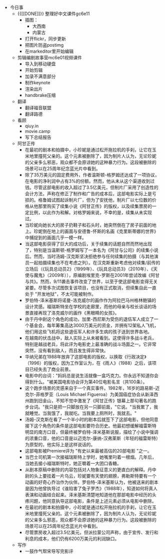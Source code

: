 - 今日事
    - {{[[DONE]]}} 整理好中文课件gc6e11 
        - 插图：
            - 大西南
            - 内蒙古
        - 打开flickr，同步更新
        - 把图片防盗postimg
        - 在markeditor里开始编辑
    - 剪辑编剧故事营mc6e01视频课件
        - 导入到移动硬盘
        - 开始剪辑
        - 加录不满意部分
        - 制作keynote
        - 渲染出片
        - handbrake压缩
    - 翻译
        - 翻译福音联盟
        - 翻译路德
    - 看顾
        - qiuy.in
        - movie.camp
        - 写下总结报告
    - 阿甘正传
        - 在最初的剧本和拍摄中，小珍妮是通过松开拖拉机的手刹，让它在玉米地里撞死父亲的。这个元素被删除了，因为制片人认为，无论珍妮的父亲多么邪恶，观众都不会原谅她的这种暴力行为。这段被删除的场景可以在25周年纪念蓝光片中看到。
        - 除了35万美元的固定费用外，作者温斯顿-格罗姆还达成了一项协议，在电影的净利润中占有3%的份额。然而，他从未从这个渠道收到过钱。尽管这部电影的收入超过了3.5亿美元，但制片厂采用了创造性的会计方法，声称在修正了制作和广告的成本后，这部电影实际上是亏损的。格鲁姆试图起诉制片厂，但为了安抚他，制片厂以七位数的价格从他那里购买了续集小说《阿甘正传》的版权，以及续集票房的一定比例，以此作为和解。对格罗姆来说，不幸的是，续集从未实现过。
        - 当珍妮向她长大的房子扔鞋子和石头时，她突然倒在了房子前面的地上。珍妮倒在地上的画面与安德鲁-怀斯的名画《克里斯蒂娜的世界》中捕捉到的画面几乎一模一样。
        - 当这部电影获得了巨大的成功后，关于续集的话题自然而然地出现了，特别是当温斯顿-格罗姆写了一本名为《阿甘与公司》的续集小说后。然而，当时汤姆-汉克斯坚决拒绝参与任何续集的拍摄（与其他演员一起拍摄续集也不在考虑之列）。在汉克斯重新考虑他对续集/前传的立场后（《玩具总动员2》（1999年）、《玩具总动员3》（2010年）、《天使与魔鬼》（2009年）），原编剧埃里克-罗斯在2001年尝试改编《阿甘与共》。然而，9/11袭击事件改变了世界，以至于使这部电影变得无关紧要。尽管多次试图恢复该项目，也没有正式取消，但续集自此一直处于 "开发地狱"，不太可能被制作。
        - 罗伯特-泽米基斯将诺曼-洛克威尔的画作作为阿拉巴马州格林鲍镇的设计灵感。福瑞斯特坐在学校的走廊里，而他的母亲与校长谈话的场景直接再现了洛克威尔的画作《黑眼睛的女孩》。
        - 由于丹中尉这个角色的成功，加里-西尼斯为受伤的退伍军人成立了一个基金会，每年筹集高达3000万美元的资金，并拥有12架私人飞机，他们用这些飞机将这些退伍军人和许多生病的孩子送到世界各地。
        - 在越南的伏击战中，敌人实际上从未被看到。这使得许多战斗老兵，特别是越战老兵，将此评为电影史上最准确的战斗场面之一。它非常突然，没有看到敌人，而且发生得非常快。
        - 华纳兄弟在1988年放弃了这部电影的版权，以换取《行政决定》（1996）的版权，因为工作室认为，在《雨人》（1988）之后，该项目已经失去了商业前景。
        - 电影中的台词："妈妈总是说生活就像一盒巧克力。你永远不知道你会得到什么。"被美国电影协会评为第40位电影名言（共100条）。
        - 这个跑步场景的灵感来自于一个真实事件。1982年，16岁的路易斯-迈克尔-菲格罗亚（Louis Michael Figueroa）为美国癌症协会从新泽西州跑到旧金山，不知不觉中激发了《阿甘正传》银幕上那句著名的跑步台词。"我只是把一只脚放在另一只脚前面，"它说。"当我累了，我就睡觉。当我饿了，我就吃。当我要上厕所时，我就去。"
        - 汤姆-汉克斯在看了一个半小时的剧本后就签下了这部电影，但他同意接下这个角色的条件是这部电影要符合历史。他最初想缓解福雷斯特明显的南方口音，但最终被罗伯特-泽米基斯说服，描绘了小说中强调的浓重口音，他的口音是以迈克尔-康纳-汉弗莱斯（年轻的福雷斯特）为原型的，他实际上是这样说话的。
        - 这部电影被Premiere评为 "有史以来最被高估的20部电影 "之一。
        - 当巴士司机第一次接福瑞斯特上学时，她嘴里叼着一根烟。几年后，当她去接小福瑞斯特时，她正嚼着一大团口香糖。
        - 从剧本原稿中删除的内容包括对人物象征意义的更直白的解释。丹中尉的头上要挂着一片乌云，珍妮要有天使的翅膀，弗勒斯特要有一个动画的好奇心乔治作为伙伴。罗伯特-泽米基斯认为，他被送来的剧本是因为他曾执导过《谁陷害了兔子罗杰》（1988年），知道如何将真人表演和动画结合起来。泽米基斯清楚地知道他在那部电影中经历的头疼问题，他同意执导这部电影，条件是上述元素必须从电影中删除。
        - 在最初的剧本和拍摄中，小珍妮是通过松开拖拉机的手刹，让它在玉米地里撞死父亲的。这个元素被删除了，因为制片人认为，无论珍妮的父亲多么邪恶，观众都不会原谅她的这种暴力行为。这段被删除的场景可以在25周年纪念蓝光片中看到。
        - 尽管票房收入超过3.5亿美元，但派拉蒙公司声称，由于宣传、发行和利息的成本，他们仍有6200万美元的利润缺口。
    - 写作
        - 一鼓作气帮宋导写完影评
